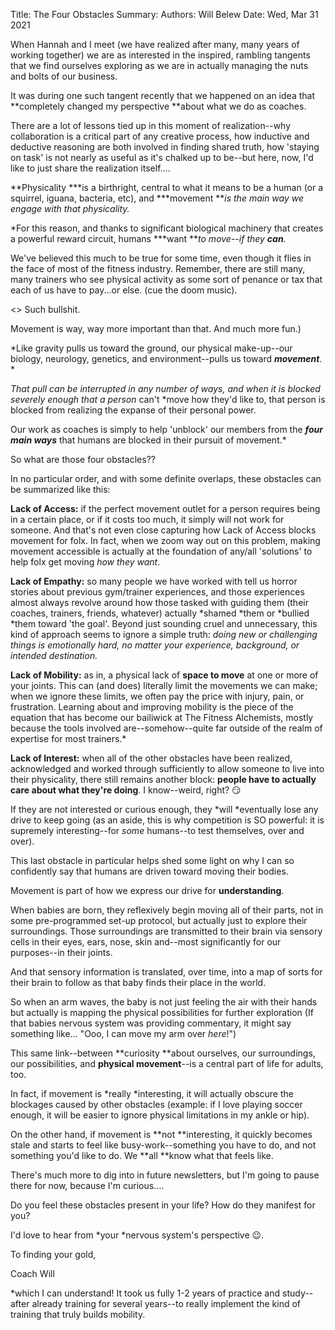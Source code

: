 Title:   The Four Obstacles
Summary: 
Authors: Will Belew
Date:    Wed, Mar 31 2021
        

When Hannah and I meet (we have realized after many, many years of working together) we are as interested in the inspired, rambling tangents that we find ourselves exploring as we are in actually managing the nuts and bolts of our business.

It was during one such tangent recently that we happened on an idea that **completely changed my perspective **about what we do as coaches.

There are a lot of lessons tied up in this moment of realization--why collaboration is a critical part of any creative process, how inductive and deductive reasoning are both involved in finding shared truth, how 'staying on task' is not nearly as useful as it's chalked up to be--but here, now, I'd like to just share the realization itself….

**Physicality ***is a birthright, central to what it means to be a human (or a squirrel, iguana, bacteria, etc), and ***movement ***is the main way we engage with that physicality.*

*For this reason, and thanks to significant biological machinery that creates a powerful reward circuit, humans ***want ***to move--if they **can**.*

We've believed this much to be true for some time, even though it flies in the face of most of the fitness industry. Remember, there are still many, many trainers who see physical activity as some sort of penance or tax that each of us have to pay...or else. (cue the doom music).

<<shakes head>> Such bullshit.

Movement is way, way more important than that. And much more fun.)

*Like gravity pulls us toward the ground, our physical make-up--our biology, neurology, genetics, and environment--pulls us toward ***movement***. *

*That pull can be interrupted in any number of ways, and when it is blocked severely enough that a person* can't *move how they'd like to, that person is blocked from realizing the expanse of their personal power.

Our work as coaches is simply to help 'unblock' our members from the ***four main ways*** that humans are blocked in their pursuit of movement.*

So what are those four obstacles??

In no particular order, and with some definite overlaps, these obstacles can be summarized like this:

**Lack of Access:** if the perfect movement outlet for a person requires being in a certain place, or if it costs too much, it simply will not work for someone. And that's not even close capturing how Lack of Access blocks movement for folx. In fact, when we zoom way out on this problem, making movement accessible is actually at the foundation of any/all 'solutions' to help folx get moving *how they want*.

**Lack of Empathy:** so many people we have worked with tell us horror stories about previous gym/trainer experiences, and those experiences almost always revolve around how those tasked with guiding them (their coaches, trainers, friends, whatever) actually *shamed *them or *bullied *them toward 'the goal'. Beyond just sounding cruel and unnecessary, this kind of approach seems to ignore a simple truth: *doing new or challenging things is emotionally hard, no matter your experience, background, or intended destination.*

**Lack of Mobility:** as in, a physical lack of **space to move** at one or more of your joints. This can (and does) literally limit the movements we can make; when we ignore these limits, we often pay the price with injury, pain, or frustration. Learning about and improving mobility is the piece of the equation that has become our bailiwick at The Fitness Alchemists, mostly because the tools involved are--somehow--quite far outside of the realm of expertise for most trainers.*

**Lack of Interest:** when all of the other obstacles have been realized, acknowledged and worked through sufficiently to allow someone to live into their physicality, there still remains another block: **people have to actually care about what they're doing**. I know--weird, right? 😏

If they are not interested or curious enough, they *will *eventually lose any drive to keep going (as an aside, this is why competition is SO powerful: it is supremely interesting--for *some* humans--to test themselves, over and over).

This last obstacle in particular helps shed some light on why I can so confidently say that humans are driven toward moving their bodies.

Movement is part of how we express our drive for **understanding**. 

When babies are born, they reflexively begin moving all of their parts, not in some pre-programmed set-up protocol, but actually just to explore their surroundings. Those surroundings are transmitted to their brain via sensory cells in their eyes, ears, nose, skin and--most significantly for our purposes--in their joints. 

And that sensory information is translated, over time, into a map of sorts for their brain to follow as that baby finds their place in the world.

So when an arm waves, the baby is not just feeling the air with their hands but actually is mapping the physical possibilities for further exploration (If that babies nervous system was providing commentary, it might say something like… "Ooo, I can move my arm over *here*!")

This same link--between **curiosity **about ourselves, our surroundings, our possibilities, and **physical movement**--is a central part of life for adults, too.

In fact, if movement is *really *interesting, it will actually obscure the blockages caused by other obstacles (example: if I love playing soccer enough, it will be easier to ignore physical limitations in my ankle or hip).

On the other hand, if movement is **not **interesting, it quickly becomes stale and starts to feel like busy-work--something you have to do, and not something you'd like to do. We **all **know what that feels like.

There's much more to dig into in future newsletters, but I'm going to pause there for now, because I'm curious….

Do you feel these obstacles present in your life? How do they manifest for you?

I'd love to hear from *your *nervous system's perspective 😉.

To finding your gold, 

Coach Will

*which I can understand! It took us fully 1-2 years of practice and study--after already training for several years--to really implement the kind of training that truly builds mobility.

